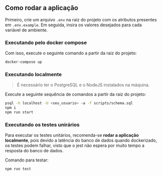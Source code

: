 ## Como rodar a aplicação

Primeiro, crie um arquivo `.env` na raiz do projeto com os atributos presentes em `.env.example`.
Em seguida, insira os valores desejados para cada variável de ambiente.

### Executando pelo docker compose

Com isso, execute o seguinte comando a partir da raiz do projeto:

```bash
docker-compose up
```

### Executando localmente

> É necessário ter o PostgreSQL e o NodeJS instalados na máquina.

Execute a seguinte sequência de comandos a partir da raiz do projeto:

```bash
psql -h localhost -U <seu_usuario> -a -f scripts/schema.sql
npm i
npm run start
```

### Executando os testes unirários

Para executar os testes unitários, recomenda-se **rodar a aplicação localmente**, pois devido a latência do banco de dados quando dockerizado, os testes podem falhar, visto que o jest não espera por muito tempo a resposta do banco de dados.

Comando para testar:

```bash
npm run test
```

